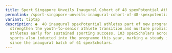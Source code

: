 ```yaml
---
title: Sport Singapore Unveils Inaugural Cohort of 48 spexPotential Athletes
permalink: /sport-singapore-unveils-inaugural-cohort-of-48-spexpotential-athletes/
variant: tiptap
description: ●	48 inaugural spexPotential athletes part of new programme to
  strengthen the youth-to-senior athlete transition and nurture promising
  athletes early for sustained sporting success. 103 spexScholars across 26
  sports also inducted into the programme this year, marking a steady increase
  since the inaugural batch of 61 spexScholars.
---
```

